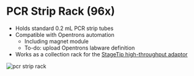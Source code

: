 # PCR Strip Rack (96x)

- Holds standard 0.2 mL PCR strip tubes
- Compatible with Opentrons automation
    - Including magnet module
    - To-do: upload Opentrons labware definition
- Works as a collection rack for the [StageTip high-throughput adaptor](../StageTip_adaptor_plate/)

![pcr strip rack](image.png)